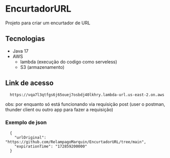 # EncurtadorURL
Projeto para criar um encurtador de URL

## Tecnologias

- Java 17
- AWS
  - lambda (execução do codigo como serveless)
  - S3 (armazenamento)


## Link de acesso

```
  https://vqa7l3qtfgs6j65ouej7osbdj40lkhry.lambda-url.us-east-2.on.aws
```

obs: por enquanto só está funcionando via requisição post (user o postman, thunder client ou outro app para fazer a requisição)

### Exemplo de json

```
  {
    "urlOriginal": "https://github.com/RelampagoMarquin/EncurtadorURL/tree/main",
    "expirationTime": "172859200000"
  }
```

